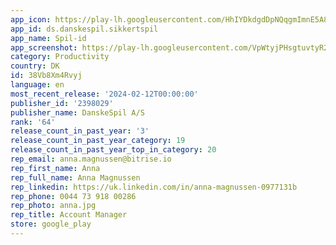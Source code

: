 ```yaml
---
app_icon: https://play-lh.googleusercontent.com/HhIYDkdgdDpNQqgmImnE5A8a9zMGa7fy7pmFs09F_QTh_O4vpEhR84f1XnLWtMK1rB_n
app_id: ds.danskespil.sikkertspil
app_name: Spil-id
app_screenshot: https://play-lh.googleusercontent.com/VpWtyjPHsgtuvtyR23V6EEXRmtqp_wsFL0bhcppiDzsP7H-oHEou2RC5jGOJ6yyMvIaT
category: Productivity
country: DK
id: 38Vb8Xm4Rvyj
language: en
most_recent_release: '2024-02-12T00:00:00'
publisher_id: '2398029'
publisher_name: DanskeSpil A/S
rank: '64'
release_count_in_past_year: '3'
release_count_in_past_year_category: 19
release_count_in_past_year_top_in_category: 20
rep_email: anna.magnussen@bitrise.io
rep_first_name: Anna
rep_full_name: Anna Magnussen
rep_linkedin: https://uk.linkedin.com/in/anna-magnussen-0977131b
rep_phone: 0044 73 918 00286
rep_photo: anna.jpg
rep_title: Account Manager
store: google_play
---
```

